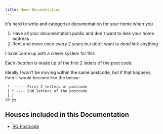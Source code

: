 ```yaml
---
title: Home Documentation
---
```


It's hard to write and categorise documentation for your home when you

1. Have all your documentation public and don't want to leak your home address
2. Rent and move once every 2 years but don't want to _dead link_ anything

I have come up with a clever system for this

Each _location_ is made up of the first 2 letters of the post code.

Ideally I won't be moving within the same postcode, but if that happens, then it would become like the below:

```text
 * ------ First 2 letters of postcode
 | * ---- End letters of the postcode
 | |
cb-yy
```

## Houses included in this Documentation

* [RG Postcode](rg/index.md)
